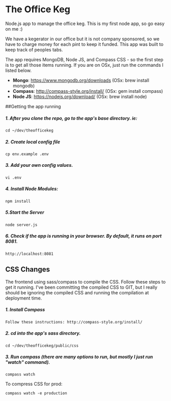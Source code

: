 # The Office Keg
Node.js app to manage the office keg. This is my first node app, so go easy on me :)

We have a kegerator in our office but it is not company sponsored, so we have to charge money for each pint to keep it funded. This app was built to keep track of peoples tabs.

The app requires MongoDB, Node JS, and Compass CSS -  so the first step is to get all those items running. If you are on OSx,  just run the commands I listed below.

* **Mongo**: https://www.mongodb.org/downloads (OSx: brew install mongodb)
* **Compass**: http://compass-style.org/install/ (OSx: gem install compass)
* **Node JS**: https://nodejs.org/download/ (OSx: brew install node)

##Getting the app running

##### 1. After you clone the repo, go to the app's base directory. ie:
```
cd ~/dev/theofficekeg
```
##### 2. Create local config file
```
cp env.example .env
```
##### 3. Add your own config values.
```
vi .env
```
##### 4. Install Node Modules:
```
npm install
```
##### 5.Start the Server
```
node server.js
```
##### 6. Check if the app is running in your browser. By default, it runs on port 8081.
```
http://localhost:8081
```

## CSS Changes

The frontend using sass/compass to compile the CSS. Follow these steps to get it running. I've been committing the compiled CSS to GIT, but I really should be ignoring the compiled CSS and running the compilation at deployment time.

##### 1. Install Compass
```
Follow these instructions: http://compass-style.org/install/
```
##### 2. cd into the app's sass directory.
```
cd ~/dev/theofficekeg/public/css
```
##### 3. Run compass (there are many options to run, but mostly I just run "watch" command).
```
compass watch

```
To compress CSS for prod:
```
compass watch -e production
```